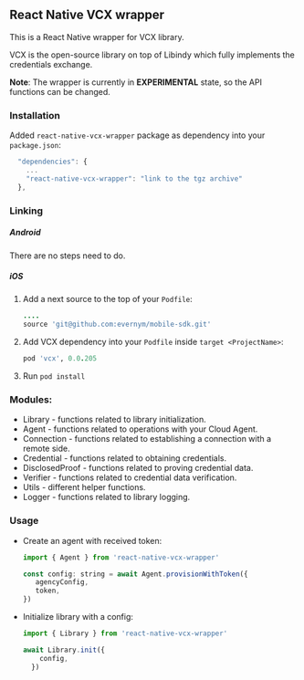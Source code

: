 ## React Native VCX wrapper

This is a React Native wrapper for VCX library.

VCX is the open-source library on top of Libindy which fully implements the credentials exchange.

**Note**: The wrapper is currently in **EXPERIMENTAL** state, so the API functions can be changed.

### Installation

Added `react-native-vcx-wrapper` package as dependency into your `package.json`:
```javascript
  "dependencies": {
    ...
    "react-native-vcx-wrapper": "link to the tgz archive"
  },
```

### Linking

##### Android

There are no steps need to do.

##### iOS

1. Add a next source to the top of your `Podfile`:

    ```ruby
    ....
    source 'git@github.com:evernym/mobile-sdk.git'
    ```

1. Add VCX dependency into your `Podfile` inside `target <ProjectName>`: 

    ```ruby
    pod 'vcx', 0.0.205
   ```

1. Run `pod install`

### Modules:
* Library - functions related to library initialization.
* Agent - functions related to operations with your Cloud Agent.
* Connection - functions related to establishing a connection with a remote side.
* Credential - functions related to obtaining credentials. 
* DisclosedProof - functions related to proving credential data.
* Verifier - functions related to credential data verification.
* Utils - different helper functions.
* Logger - functions related to library logging.

### Usage

* Create an agent with received token: 
    ```javascript
    import { Agent } from 'react-native-vcx-wrapper'
    
    const config: string = await Agent.provisionWithToken({
       agencyConfig,
       token,
    })
    ```

* Initialize library with a config:
    ```javascript
    import { Library } from 'react-native-vcx-wrapper'
    
    await Library.init({
        config,
      })
    ```

